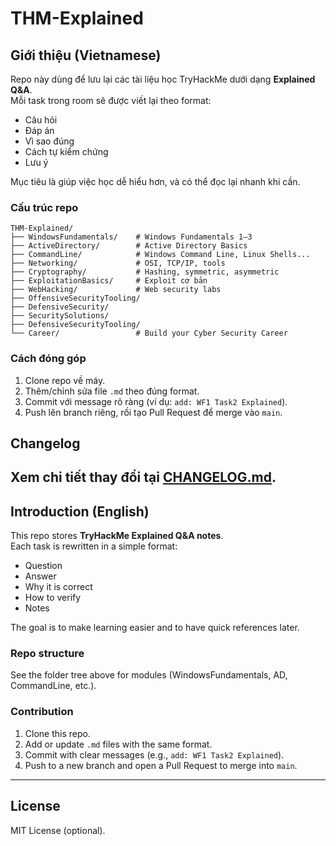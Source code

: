 # THM-Explained

## Giới thiệu (Vietnamese)
Repo này dùng để lưu lại các tài liệu học TryHackMe dưới dạng **Explained Q&A**.  
Mỗi task trong room sẽ được viết lại theo format:
- Câu hỏi  
- Đáp án  
- Vì sao đúng  
- Cách tự kiểm chứng  
- Lưu ý  

Mục tiêu là giúp việc học dễ hiểu hơn, và có thể đọc lại nhanh khi cần.

### Cấu trúc repo

```
THM-Explained/
├── WindowsFundamentals/    # Windows Fundamentals 1–3
├── ActiveDirectory/        # Active Directory Basics
├── CommandLine/            # Windows Command Line, Linux Shells...
├── Networking/             # OSI, TCP/IP, tools
├── Cryptography/           # Hashing, symmetric, asymmetric
├── ExploitationBasics/     # Exploit cơ bản
├── WebHacking/             # Web security labs
├── OffensiveSecurityTooling/
├── DefensiveSecurity/
├── SecuritySolutions/
├── DefensiveSecurityTooling/
└── Career/                 # Build your Cyber Security Career
```



### Cách đóng góp
1. Clone repo về máy.  
2. Thêm/chỉnh sửa file `.md` theo đúng format.  
3. Commit với message rõ ràng (ví dụ: `add: WF1 Task2 Explained`).  
4. Push lên branch riêng, rồi tạo Pull Request để merge vào `main`.

## Changelog
Xem chi tiết thay đổi tại [CHANGELOG.md](CHANGELOG.md).
---

## Introduction (English)
This repo stores **TryHackMe Explained Q&A notes**.  
Each task is rewritten in a simple format:
- Question  
- Answer  
- Why it is correct  
- How to verify  
- Notes  

The goal is to make learning easier and to have quick references later.

### Repo structure
See the folder tree above for modules (WindowsFundamentals, AD, CommandLine, etc.).

### Contribution
1. Clone this repo.  
2. Add or update `.md` files with the same format.  
3. Commit with clear messages (e.g., `add: WF1 Task2 Explained`).  
4. Push to a new branch and open a Pull Request to merge into `main`.

---

## License
MIT License (optional).


